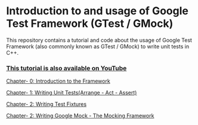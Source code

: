 # Introduction to and usage of Google Test Framework (GTest / GMock)  

This repository contains a tutorial and code about the usage of Google Test Framework (also commonly known as GTest / GMock) to write unit tests in C++. 

### [This tutorial is also available on YouTube](https://www.youtube.com/watch?v=nbFXI9SDfbk&list=PL_dsdStdDXbo-zApdWB5XiF2aWpsqzV55)

[Chapter- 0: Introduction to the Framework ](https://github.com/9lean/Google_Test_Framework/tree/master/Chapter-%200)

[Chapter- 1: Writing Unit Tests(Arrange - Act - Assert) ](https://github.com/9lean/Google_Test_Framework/tree/master/Chapter-%201)

[Chapter- 2: Writing Test Fixtures ](https://github.com/9lean/Google_Test_Framework/tree/master/Chapter-%202)

[Chapter- 2: Writing Google Mock - The Mocking Framework ](https://github.com/9lean/Google_Test_Framework/tree/master/Chapter-%203)


